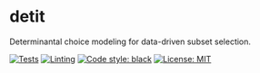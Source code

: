 # detit
Determinantal choice modeling for data-driven subset selection.

<p align="left">
<a href="https://github.com/seaarts/detit/actions?query=workflow%2ATests"><img alt="Tests" src=https://github.com/seaarts/detit/actions/workflows/tests.yml/badge.svg></a>
<a href="https://github.com/seaarts/detit/actions?query=workflow%2ALinting"><img alt="Linting" src=https://github.com/seaarts/detit/actions/workflows/linting.yml/badge.svg></a>
<a href="https://black.readthedocs.io/en/stable/the_black_code_style/current_style.html"><img alt="Code style: black" src="https://img.shields.io/badge/code%20style-black-000000.svg"></a>
<a href="https://github.com/seaarts/detit/blob/main/LICENSE"><img alt="License: MIT" src="https://img.shields.io/badge/License-MIT-yellow.svg"></a>
</p>